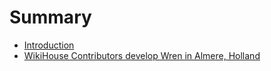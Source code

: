 # Summary

* [Introduction](README.md)
* [WikiHouse Contributors develop Wren in Almere, Holland](wikihouse-contributors-develop-wren-in-almere-holland.md)

